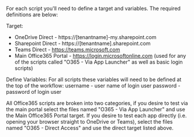 For each script you'll need to define a target and variables. The required definitions are below:

Target:
- OneDrive Direct - https://[tenantname]-my.sharepoint.com
- Sharepoint Direct - https://[tenantname].sharepoint.com
- Teams Direct - https://teams.microsoft.com
- Main Office365 Portal - https://login.microsoftonline.com (used for any of the scripts called "O365 <App Name> - Via App Launcher" as well as basic login scripts)
  
Define Variables:
For all scripts these variables will need to be defined at the top of the workflow: 
username - user name of login user
password - password of login user

All Office365 scripts are broken into two categories, if you desire to test via the main portal select the files named "O365 <App Name> - Via App Launcher" and use the Main Office365 Portal target. If you desire to test each app directly (i.e. opening your browser straight to OneDrive or Teams), select the files named "O365 <App Name> - Direct Access" and use the direct target listed above.
